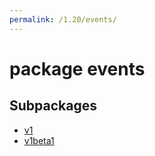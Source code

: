 ```yaml
---
permalink: /1.20/events/
---
```


# package events



## Subpackages

* [v1](events-v1.md)
* [v1beta1](events-v1beta1.md)